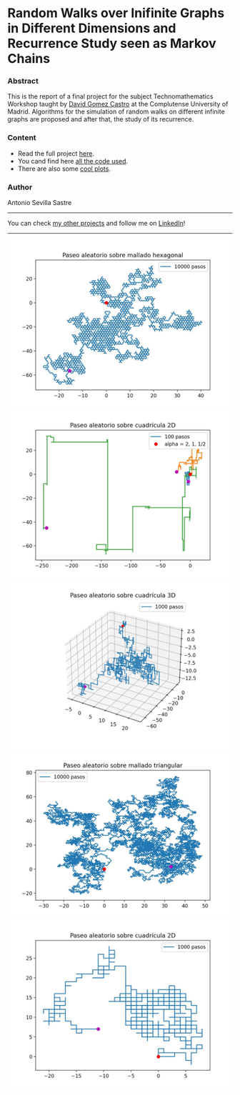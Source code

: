 # Random Walks over Inifinite Graphs in Different Dimensions and Recurrence Study seen as Markov Chains

### Abstract
This is the report of a final project for the subject Technomathematics Workshop taught by [David Gomez Castro](https://gomezcastro.xyz/) at the Complutense University of Madrid. Algorithms for the simulation of random walks on different infinite graphs are proposed and after that, the study of its recurrence.

### Content
- Read the full project [here](https://github.com/asevillasastre/UCM-Random-Walks/tree/main/final_report.pdf).
- You cand find here [all the code used](https://github.com/asevillasastre/UCM-Random-Walks/tree/main/src).
- There are also some [cool plots](https://github.com/asevillasastre/UCM-Random-Walks/tree/main/figures).

### Author
Antonio Sevilla Sastre

-----------------------------------------------------------------------------

You can check [my other projects](https://github.com/asevillasastre?tab=repositories) and follow me on [LinkedIn](https://www.linkedin.com/in/asevillasastre/)!

-----------------------------------------------------------------------------

![alt text](https://github.com/asevillasastre/UCM-Random-Walks/blob/main/figures/PaseoHexagonal_10000pasos.jpg?raw=true)
![alt text](https://github.com/asevillasastre/UCM-Random-Walks/blob/main/figures/PaseoSaltos2D_100pasos_alpha0.5.jpg?raw=true)
![alt text](https://github.com/asevillasastre/UCM-Random-Walks/blob/main/figures/Paseo3D_1000pasos.jpg?raw=true)
![alt text](https://github.com/asevillasastre/UCM-Random-Walks/blob/main/figures/PaseoTriang_10000pasos.jpg?raw=true)
![alt text](https://github.com/asevillasastre/UCM-Random-Walks/blob/main/figures/Paseo2D_1000pasos.jpg?raw=true)
